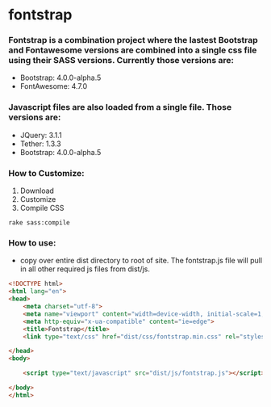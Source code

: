 # fontstrap

### Fontstrap is a combination project where the lastest Bootstrap and Fontawesome versions are combined into a single css file using their SASS versions.  Currently those versions are:

* Bootstrap: 4.0.0-alpha.5
* FontAwesome: 4.7.0

### Javascript files are also loaded from a single file.  Those versions are:

* JQuery: 3.1.1
* Tether: 1.3.3
* Bootstrap: 4.0.0-alpha.5

### How to Customize:

1. Download
2. Customize
3. Compile CSS
```
rake sass:compile
```

### How to use:

* copy over entire dist directory to root of site. The fontstrap.js file will pull in all other required js files from dist/js.

```html
<!DOCTYPE html>
<html lang="en">
<head>
	<meta charset="utf-8">
	<meta name="viewport" content="width=device-width, initial-scale=1, shrink-to-fit=no">
	<meta http-equiv="x-ua-compatible" content="ie=edge">
	<title>Fontstrap</title>
	<link type="text/css" href="dist/css/fontstrap.min.css" rel="stylesheet">

</head>
<body>

	<script type="text/javascript" src="dist/js/fontstrap.js"></script>

</body>
</html>
```
